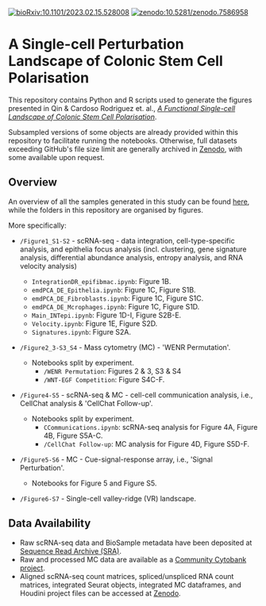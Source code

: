 [![bioRxiv:10.1101/2023.02.15.528008](https://img.shields.io/badge/bioRxiv-10.1101%2F2023.02.15.528008-B31B1B.svg)](https://doi.org/10.1101/2023.02.15.528008) <!-- B31B1B is the colour for bioRxiv -->
[![zenodo:10.5281/zenodo.7586958](https://img.shields.io/badge/Zenodo-10.5281%2Fzenodo.7586957-4B81BE.svg)](https://doi.org/10.5281/zenodo.7586957) <!-- 4B81BE is the colour for Zenodo -->

# A Single-cell Perturbation Landscape of Colonic Stem Cell Polarisation

This repository contains Python and R scripts used to generate the figures presented in Qin & Cardoso Rodriguez et. al., [_A Functional Single-cell Landscape of Colonic Stem Cell Polarisation_](https://doi.org/10.1101/2023.02.15.528008).

Subsampled versions of some objects are already provided within this repository to facilitate running the notebooks. Otherwise, full datasets exceeding GitHub's file size limit are generally archived in [Zenodo](), with some available upon request.

## Overview

An overview of all the samples generated in this study can be found [here](https://github.com/TAPE-Lab/Qin-CardosoRodriguez-et-al/blob/main/Metadata/ExperimentalConditions.ipynb), while the folders in this repository are organised by figures. 

More specifically:

- `/Figure1_S1-S2` - scRNA-seq - data integration, cell-type-specific analysis, and epithelia focus analysis (incl. clustering, gene signature analysis, differential abundance analysis, entropy analysis, and RNA velocity analysis)
    - `IntegrationDR_epifibmac.ipynb`: Figure 1B.
    - `emdPCA_DE_Epithelia.ipynb`: Figure 1C, Figure S1B.
    - `emdPCA_DE_Fibroblasts.ipynb`: Figure 1C, Figure S1C.
    - `emdPCA_DE_Mcrophages.ipynb`: Figure 1C, Figure S1D.
    - `Main_INTepi.ipynb`: Figure 1D-I, Figure S2B-E.
    - `Velocity.ipynb`: Figure 1E, Figure S2D.
    - `Signatures.ipynb`: Figure S2A.

- `/Figure2_3-S3_S4` - Mass cytometry (MC) - 'WENR Permutation'.
    - Notebooks split by experiment.
        - `/WENR Permutation`: Figures 2 & 3, S3 & S4
        - `/WNT-EGF Competition`: Figure S4C-F.

- `/Figure4-S5` - scRNA-seq & MC - cell-cell communication analysis, i.e., CellChat analysis & 'CellChat Follow-up'.
    - Notebooks split by experiment.
        - `CCommunications.ipynb`: scRNA-seq analysis for Figure 4A, Figure 4B, Figure S5A-C.
        - `/CellChat Follow-up`: MC analysis for Figure 4D, Figure S5D-F.

- `/Figure5-S6` - MC - Cue-signal-response array, i.e., 'Signal Perturbation'.
    - Notebooks for Figure 5 and Figure S5.

- `/Figure6-S7` - Single-cell valley-ridge (VR) landscape.

## Data Availability

- Raw scRNA-seq data and BioSample metadata have been deposited at [Sequence Read Archive (SRA)](https://www.ncbi.nlm.nih.gov/bioproject/PRJNA883610).
- Raw and processed MC data are available as a [Community Cytobank project](https://community.cytobank.org/cytobank/experiments#project-id=1460).
- Aligned scRNA-seq count matrices, spliced/unspliced RNA count matrices, integrated Seurat objects, integrated MC dataframes, and
  Houdini project files can be accessed at [Zenodo](https://doi.org/10.5281/zenodo.7586957).
